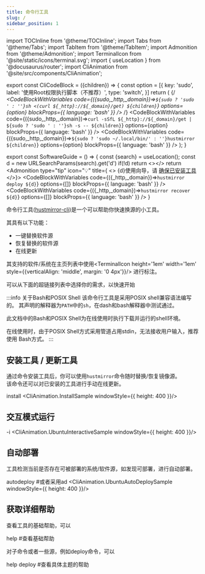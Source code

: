 ```yaml
---
title: 命令行工具
slug: /
sidebar_position: 1
---
```

import TOCInline from '@theme/TOCInline';
import Tabs from '@theme/Tabs';
import TabItem from '@theme/TabItem';
import Admonition from '@theme/Admonition';
import TerminalIcon from '@site/static/icons/terminal.svg';
import { useLocation } from '@docusaurus/router';
import CliAnimation from '@site/src/components/CliAnimation';


export const CliCodeBlock = ({children}) => {
const option = [{
  key: 'sudo',
  label: '使用Root权限执行脚本（不推荐）',
  type: 'switch',
}]
 return (
    <Tabs groupId="mode" queryString>
        {/*<TabItem value="bash" label="在线使用(Bash)">
            <CodeBlockWithVariables
                code={({sudo,_http,_domain})=>`${sudo ? 'sudo ' : ''}sh <(curl ${_http}://${_domain}/get) ${children}`}
                options={option}
                blockProps={{ language: 'bash' }} />
        </TabItem>*/}
        <TabItem value="online" label="在线使用">
            <CodeBlockWithVariables
                code={({sudo,_http,_domain})=>`curl -sSfL ${_http}://${_domain}/get | ${sudo ? 'sudo ' : ''}sh -s -- ${children}`}
                options={option}
                blockProps={{ language: 'bash' }} />
        </TabItem>
        <TabItem value="offline" label="已安装">
            <CodeBlockWithVariables
                code={({sudo,_http,_domain})=>`${sudo ? 'sudo ~/.local/bin/' : ''}hustmirror ${children}`}
                options={option}
                blockProps={{ language: 'bash' }} />
        </TabItem>
    </Tabs>
    );
}

export const SoftwareGuide = () => {
    const {search} = useLocation();
    const d = new URLSearchParams(search).get('d')
    if(!d) return <></>
    return <Admonition type="tip" icon="💡" title={
    <>
        <span>{d}使用向导，请</span>
        <a href="#安装工具--更新工具">确保已安装工具</a>
    </>}>
        <Tabs>
            <TabItem value="deploy" label="部署">
                <CodeBlockWithVariables
                    code={({_http,_domain})=>`hustmirror deploy ${d}`}
                    options={[]}
                    blockProps={{ language: 'bash' }} />
            </TabItem>
            <TabItem value="recover" label="恢复">
                <CodeBlockWithVariables
                    code={({_http,_domain})=>`hustmirror recover ${d}`}
                    options={[]}
                    blockProps={{ language: 'bash' }} />
            </TabItem>
        </Tabs>
    </Admonition>
}

命令行工具([hustmirror-cli](https://gitee.com/dzm91_hust/hustmirror-cli.git))是一个可以帮助你快速换源的小工具。

<SoftwareGuide/>

其具有以下功能：

- 一键替换软件源
- 恢复替换的软件源
- 在线更新

其支持的软件/系统在主页列表中使用<TerminalIcon height='1em' width='1em' style={{verticalAlign: 'middle', margin: '0 4px'}}/>
进行标注。

可以从下面的超链接列表中选择你的需求，以快速开始

<TOCInline toc={toc} />

:::info 关于Bash和POSIX Shell
该命令行工具是采用POSIX shell兼容语法编写的。
其声明的解释器为`PATH`中的`sh`，在dash和bash解释器中测试通过。 

此文档中的Bash和POSIX Shell为在线使用时执行下载并运行的shell环境。

在线使用时，由于POSIX Shell方式采用管道占用stdin，无法接收用户输入，推荐使用
Bash方式。
:::

## 安装工具 / 更新工具

通过命令安装工具后，你可以使用`hustmirror`命令随时替换/恢复镜像源。  
该命令还可以对已安装的工具进行手动在线更新。

<CliCodeBlock>install</CliCodeBlock>
<CliAnimation.InstallSample windowStyle={{ height: 400 }}/>


## 交互模式运行

<!-- ![cli工具](/img/cli.svg) -->

<CliCodeBlock>-i</CliCodeBlock>
<CliAnimation.UbuntuInteractiveSample windowStyle={{ height: 400 }}/>


## 自动部署

工具检测当前是否存在可被部署的系统/软件源，如发现可部署，进行自动部署。

<CliCodeBlock>autodeploy #或者采用ad</CliCodeBlock>
<CliAnimation.UbuntuAutoDeploySample windowStyle={{ height: 400 }}/>


## 获取详细帮助

查看工具的基础帮助，可以

<CliCodeBlock>help #查看基础帮助</CliCodeBlock>

对子命令或者一些源，例如deploy命令，可以

<CliCodeBlock>help deploy #查看具体主题的帮助</CliCodeBlock>
